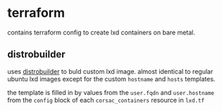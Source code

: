 # terraform

contains terraform config to create lxd containers on bare metal.

## distrobuilder

uses [distrobuilder](https://github.com/lxc/distrobuilder) to buld custom lxd image. almost identical to regular ubuntu lxd images except for the custom `hostname` and `hosts` templates.

the template is filled in by values from the `user.fqdn` and `user.hostname` from the `config` block of each `corsac_containers` resource in `lxd.tf`
